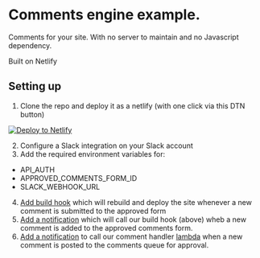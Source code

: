 # Comments engine example.

Comments for your site. With no server to maintain and no Javascript dependency.


Built on Netlify

## Setting up

1. Clone the repo and deploy it as a netlify (with one click via this DTN button)

<!-- Markdown snippet -->
[![Deploy to Netlify](https://www.netlify.com/img/deploy/button.svg)](https://app.netlify.com/start/deploy?repository=https://github.com/philhawksworth/jamstack-comments-engine)

2. Configure a Slack integration on your Slack account
3. Add the required environment variables for:
  - API_AUTH
  - APPROVED_COMMENTS_FORM_ID
  - SLACK_WEBHOOK_URL
4. [Add build hook](https://app.netlify.com/sites/{SITE_NAME}/settings/deploys#build-hooks) which will rebuild and deploy the site whenever a new comment is submitted to the approved form
5. [Add a notification]() which will call our build hook (above) wheb a new comment is added to the approved comments form.
6. [Add a notification](https://app.netlify.com/sites/{SITE_NAME}/settings/forms#form-notifications) to call our comment handler [lambda]({ROOT-URL}/.netlify/functions/comment-handler) when a new comment is posted to the comments queue for approval.
